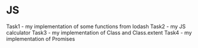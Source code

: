 # JS
Task1 - my implementation of some functions from lodash
Task2 - my JS calculator
Task3  - my implementation of Class and Class.extent
Task4 - my implementation of Promises 
